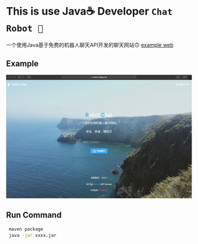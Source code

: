 # This is use Java☕️ Developer  `Chat Robot 🤖`
一个使用Java基于免费的机器人聊天API开发的聊天网站🙃
[example web](http://robot.codegc.me "robot")

## Example
![avatar](./Jietu20190316-162557.jpg)

## Run Command

```bash
 maven package
 java -jar xxxx.jar 
```

